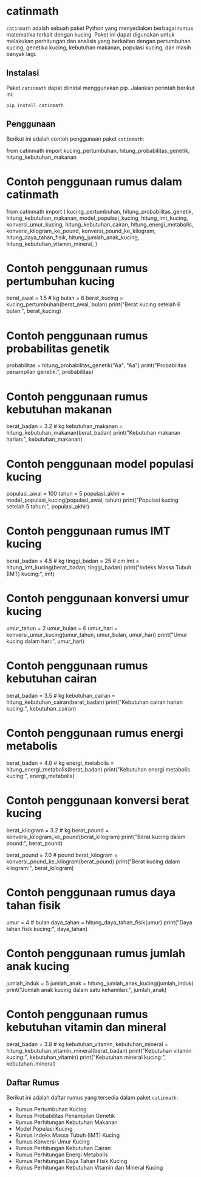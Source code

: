 # catinmath

`catinmath` adalah sebuah paket Python yang menyediakan berbagai rumus matematika terkait dengan kucing. Paket ini dapat digunakan untuk melakukan perhitungan dan analisis yang berkaitan dengan pertumbuhan kucing, genetika kucing, kebutuhan makanan, populasi kucing, dan masih banyak lagi.

## Instalasi

Paket `catinmath` dapat diinstal menggunakan pip. Jalankan perintah berikut ini:

```
pip install catinmath
```

## Penggunaan

Berikut ini adalah contoh penggunaan paket `catinmath`:

from catinmath import kucing_pertumbuhan, hitung_probabilitas_genetik, hitung_kebutuhan_makanan

# Contoh penggunaan rumus dalam catinmath
from catinmath import (
    kucing_pertumbuhan,
    hitung_probabilitas_genetik,
    hitung_kebutuhan_makanan,
    model_populasi_kucing,
    hitung_imt_kucing,
    konversi_umur_kucing,
    hitung_kebutuhan_cairan,
    hitung_energi_metabolis,
    konversi_kilogram_ke_pound,
    konversi_pound_ke_kilogram,
    hitung_daya_tahan_fisik,
    hitung_jumlah_anak_kucing,
    hitung_kebutuhan_vitamin_mineral,
)

# Contoh penggunaan rumus pertumbuhan kucing
berat_awal = 1.5  # kg
bulan = 6
berat_kucing = kucing_pertumbuhan(berat_awal, bulan)
print("Berat kucing setelah 6 bulan:", berat_kucing)

# Contoh penggunaan rumus probabilitas genetik
probabilitas = hitung_probabilitas_genetik("Aa", "Aa")
print("Probabilitas penampilan genetik:", probabilitas)

# Contoh penggunaan rumus kebutuhan makanan
berat_badan = 3.2  # kg
kebutuhan_makanan = hitung_kebutuhan_makanan(berat_badan)
print("Kebutuhan makanan harian:", kebutuhan_makanan)

# Contoh penggunaan model populasi kucing
populasi_awal = 100
tahun = 5
populasi_akhir = model_populasi_kucing(populasi_awal, tahun)
print("Populasi kucing setelah 5 tahun:", populasi_akhir)

# Contoh penggunaan rumus IMT kucing
berat_badan = 4.5  # kg
tinggi_badan = 25  # cm
imt = hitung_imt_kucing(berat_badan, tinggi_badan)
print("Indeks Massa Tubuh (IMT) kucing:", imt)

# Contoh penggunaan konversi umur kucing
umur_tahun = 2
umur_bulan = 6
umur_hari = konversi_umur_kucing(umur_tahun, umur_bulan, umur_hari)
print("Umur kucing dalam hari:", umur_hari)

# Contoh penggunaan rumus kebutuhan cairan
berat_badan = 3.5  # kg
kebutuhan_cairan = hitung_kebutuhan_cairan(berat_badan)
print("Kebutuhan cairan harian kucing:", kebutuhan_cairan)

# Contoh penggunaan rumus energi metabolis
berat_badan = 4.0  # kg
energi_metabolis = hitung_energi_metabolis(berat_badan)
print("Kebutuhan energi metabolis kucing:", energi_metabolis)

# Contoh penggunaan konversi berat kucing
berat_kilogram = 3.2  # kg
berat_pound = konversi_kilogram_ke_pound(berat_kilogram)
print("Berat kucing dalam pound:", berat_pound)

berat_pound = 7.0  # pound
berat_kilogram = konversi_pound_ke_kilogram(berat_pound)
print("Berat kucing dalam kilogram:", berat_kilogram)

# Contoh penggunaan rumus daya tahan fisik
umur = 4  # bulan
daya_tahan = hitung_daya_tahan_fisik(umur)
print("Daya tahan fisik kucing:", daya_tahan)

# Contoh penggunaan rumus jumlah anak kucing
jumlah_induk = 5
jumlah_anak = hitung_jumlah_anak_kucing(jumlah_induk)
print("Jumlah anak kucing dalam satu kehamilan:", jumlah_anak)

# Contoh penggunaan rumus kebutuhan vitamin dan mineral
berat_badan = 3.8  # kg
kebutuhan_vitamin, kebutuhan_mineral = hitung_kebutuhan_vitamin_mineral(berat_badan)
print("Kebutuhan vitamin kucing:", kebutuhan_vitamin)
print("Kebutuhan mineral kucing:", kebutuhan_mineral)


## Daftar Rumus

Berikut ini adalah daftar rumus yang tersedia dalam paket `catinmath`:

- Rumus Pertumbuhan Kucing
- Rumus Probabilitas Penampilan Genetik
- Rumus Perhitungan Kebutuhan Makanan
- Model Populasi Kucing
- Rumus Indeks Massa Tubuh (IMT) Kucing
- Rumus Konversi Umur Kucing
- Rumus Perhitungan Kebutuhan Cairan
- Rumus Perhitungan Energi Metabolis
- Rumus Perhitungan Daya Tahan Fisik Kucing
- Rumus Perhitungan Kebutuhan Vitamin dan Mineral Kucing